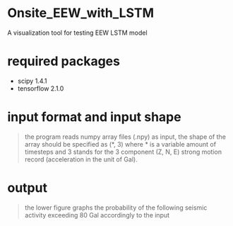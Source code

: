 # Onsite_EEW_with_LSTM
A visualization tool for testing EEW LSTM model

# required packages
* scipy 1.4.1
* tensorflow 2.1.0

# input format and input shape
>the program reads numpy array files (.npy) as input, the shape of the array should be specified as (*, 3)
where * is a variable amount of timesteps and 3 stands for the 3 component (Z, N, E) strong motion record (acceleration in the unit of Gal).

# output
>the lower figure graphs the probability of the following seismic activity exceeding 80 Gal accordingly to the input

